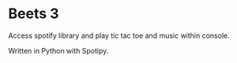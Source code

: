 # Beets 3

Access spotify library and play tic tac toe and music within console. 

Written in Python with Spotipy.